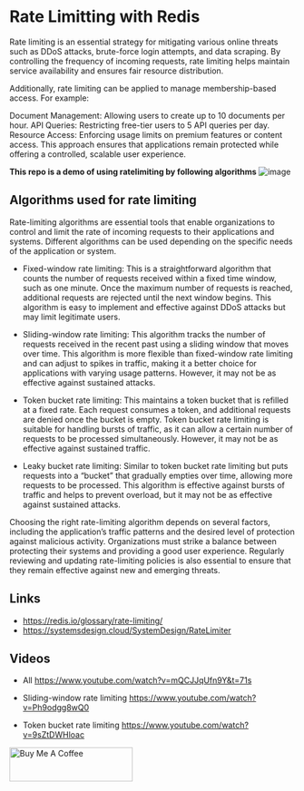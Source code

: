 # Rate Limitting with Redis


Rate limiting is an essential strategy for mitigating various online threats such as DDoS attacks, brute-force login attempts, and data scraping. By controlling the frequency of incoming requests, rate limiting helps maintain service availability and ensures fair resource distribution.

Additionally, rate limiting can be applied to manage membership-based access. For example:

Document Management: Allowing users to create up to 10 documents per hour.
API Queries: Restricting free-tier users to 5 API queries per day.
Resource Access: Enforcing usage limits on premium features or content access.
This approach ensures that applications remain protected while offering a controlled, scalable user experience.

**This repo is a demo of using ratelimiting by following algorithms**
![image](https://github.com/user-attachments/assets/d075f62f-b45b-48f1-8971-1c051f339365)



## Algorithms used for rate limiting

Rate-limiting algorithms are essential tools that enable organizations to control and limit the rate of incoming requests to their applications and systems. Different algorithms can be used depending on the specific needs of the application or system.

- Fixed-window rate limiting: 
This is a straightforward algorithm that counts the number of requests received within a fixed time window, such as one minute. Once the maximum number of requests is reached, additional requests are rejected until the next window begins. This algorithm is easy to implement and effective against DDoS attacks but may limit legitimate users.

- Sliding-window rate limiting: 
This algorithm tracks the number of requests received in the recent past using a sliding window that moves over time. This algorithm is more flexible than fixed-window rate limiting and can adjust to spikes in traffic, making it a better choice for applications with varying usage patterns. However, it may not be as effective against sustained attacks.

- Token bucket rate limiting: 
This maintains a token bucket that is refilled at a fixed rate. Each request consumes a token, and additional requests are denied once the bucket is empty. Token bucket rate limiting is suitable for handling bursts of traffic, as it can allow a certain number of requests to be processed simultaneously. However, it may not be as effective against sustained traffic.

- Leaky bucket rate limiting: 
Similar to token bucket rate limiting but puts requests into a “bucket” that gradually empties over time, allowing more requests to be processed. This algorithm is effective against bursts of traffic and helps to prevent overload, but it may not be as effective against sustained attacks.

Choosing the right rate-limiting algorithm depends on several factors, including the application’s traffic patterns and the desired level of protection against malicious activity. Organizations must strike a balance between protecting their systems and providing a good user experience. Regularly reviewing and updating rate-limiting policies is also essential to ensure that they remain effective against new and emerging threats.



## Links
- https://redis.io/glossary/rate-limiting/
- https://systemsdesign.cloud/SystemDesign/RateLimiter


## Videos
- All
https://www.youtube.com/watch?v=mQCJJqUfn9Y&t=71s
- Sliding-window rate limiting
https://www.youtube.com/watch?v=Ph9odgg8wQ0

- Token bucket rate limiting
https://www.youtube.com/watch?v=9sZtDWHloac


<a href="https://www.buymeacoffee.com/sarat" target="_blank"><img src="https://cdn.buymeacoffee.com/buttons/v2/default-yellow.png" alt="Buy Me A Coffee" style="height: 60px !important;width: 217px !important;" ></a>
